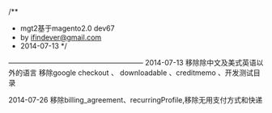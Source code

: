 /**
 * mgt2基于magento2.0 dev67
 * by ifindever@gmail.com
 * 2014-07-13
 */

———————————————————
 2014-07-13 
 移除除中文及美式英语以外的语言
 移除google checkout 、 downloadable 、creditmemo 、开发测试目录


 2014-07-26
 移除billing_agreement、recurringProfile,移除无用支付方式和快递